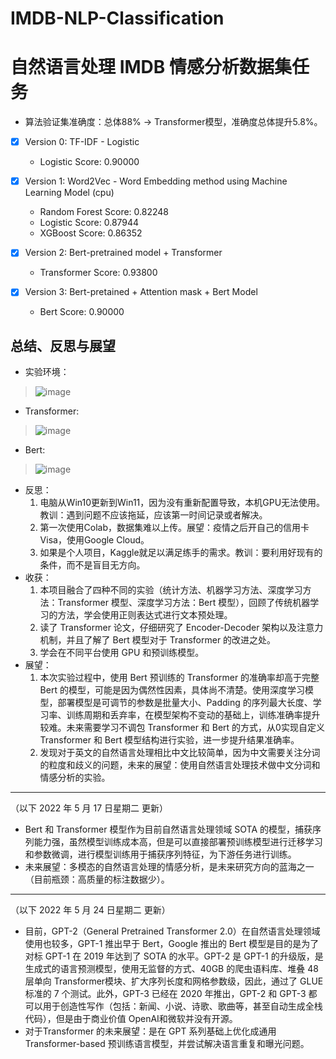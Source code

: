 # IMDB-NLP-Classification
# 自然语言处理 IMDB 情感分析数据集任务
- 算法验证集准确度：总体88% -> Transformer模型，准确度总体提升5.8%。
- [x] Version 0: TF-IDF - Logistic
     * Logistic Score: 0.90000 

- [x] Version 1: Word2Vec - Word Embedding method using Machine Learning Model (cpu)
     * Random Forest Score: 0.82248
     * Logistic Score: 0.87944
     * XGBoost Score: 0.86352

- [x] Version 2: Bert-pretrained model + Transformer
     * Transformer Score: 0.93800

- [x] Version 3: Bert-pretained + Attention mask + Bert Model
     * Bert Score: 0.90000

## 总结、反思与展望

- 实验环境：
>![image](https://user-images.githubusercontent.com/84648756/167340706-dd5b4757-7f60-47a0-8f94-682e0e916d4e.png)

- Transformer:
>![image](https://user-images.githubusercontent.com/84648756/167340831-9dceb11b-b9d1-4a30-988c-0f692f683b50.png)

- Bert:
>![image](https://user-images.githubusercontent.com/84648756/167340901-f2608fb3-6c3e-4905-adc6-84538dc73e83.png)

- 反思：
    1. 电脑从Win10更新到Win11，因为没有重新配置导致，本机GPU无法使用。教训：遇到问题不应该拖延，应该第一时间记录或者解决。
    2. 第一次使用Colab，数据集难以上传。展望：疫情之后开自己的信用卡Visa，使用Google Cloud。
    3. 如果是个人项目，Kaggle就足以满足练手的需求。教训：要利用好现有的条件，而不是盲目无方向。
- 收获：
    1. 本项目融合了四种不同的实验（统计方法、机器学习方法、深度学习方法：Transformer 模型、深度学习方法：Bert 模型），回顾了传统机器学习的方法，学会使用正则表达式进行文本预处理。
    2. 读了 Transformer 论文，仔细研究了 Encoder-Decoder 架构以及注意力机制，并且了解了 Bert 模型对于 Transformer 的改进之处。
    3. 学会在不同平台使用 GPU 和预训练模型。
- 展望：
    1. 本次实验过程中，使用 Bert 预训练的 Transformer 的准确率却高于完整 Bert 的模型，可能是因为偶然性因素，具体尚不清楚。使用深度学习模型，部署模型是可调节的参数是批量大小、Padding 的序列最大长度、学习率、训练周期和丢弃率，在模型架构不变动的基础上，训练准确率提升较难。未来需要学习不调包 Transformer 和 Bert 的方式，从0实现自定义 Transformer 和 Bert 模型结构进行实验，进一步提升结果准确率。
    2. 发现对于英文的自然语言处理相比中文比较简单，因为中文需要关注分词的粒度和歧义的问题，未来的展望：使用自然语言处理技术做中文分词和情感分析的实验。
------
（以下 2022 年 5 月 17 日星期二 更新）
- Bert 和 Transformer 模型作为目前自然语言处理领域 SOTA 的模型，捕获序列能力强，虽然模型训练成本高，但是可以直接部署预训练模型进行迁移学习和参数微调，进行模型训练用于捕获序列特征，为下游任务进行训练。
- 未来展望：多模态的自然语言处理的情感分析，是未来研究方向的蓝海之一（目前瓶颈：高质量的标注数据少）。
------
（以下 2022 年 5 月 24 日星期二 更新）
- 目前，GPT-2（General Pretrained Transformer 2.0）在自然语言处理领域使用也较多，GPT-1 推出早于 Bert，Google 推出的 Bert 模型是目的是为了对标 GPT-1 在 2019 年达到了 SOTA 的水平。GPT-2 是 GPT-1 的升级版，是生成式的语言预测模型，使用无监督的方式、40GB 的爬虫语料库、堆叠 48 层单向 Transformer模块、扩大序列长度和网格参数级，因此，通过了 GLUE 标准的 7 个测试。此外，GPT-3 已经在 2020 年推出，GPT-2 和 GPT-3 都可以用于创造性写作（包括：新闻、小说、诗歌、歌曲等，甚至自动生成全栈代码），但是由于商业价值 OpenAI和微软并没有开源。
- 对于Transformer 的未来展望：是在 GPT 系列基础上优化成通用 Transformer-based 预训练语言模型，并尝试解决语言重复和曝光问题。

